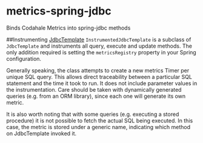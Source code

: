 metrics-spring-jdbc
===================

Binds Codahale Metrics into spring-jdbc methods

##Instrumenting [JdbcTemplate](http://static.springsource.org/spring/docs/3.1.x/javadoc-api/org/springframework/jdbc/core/JdbcTemplate.html)
`InstrumentedJdbcTemplate` is a subclass of `JdbcTemplate` and instruments all query, execute and update methods. The only addition
required is setting the `metricsRegistry` property in your Spring configuration.

Generally speaking, the class attempts to create a new metrics Timer per unique SQL query. This allows direct traceability between
a particular SQL statement and the time it took to run. It does not include parameter values in the instrumentation. Care should be
taken with dynamically generated queries (e.g. from an ORM library), since each one will generate its own metric.

It is also worth noting that with some queries (e.g. executing a stored procedure) it is not possible to fetch the actual SQL
being executed. In this case, the metric is stored under a generic name, indicating which method on JdbcTemplate invoked it.
